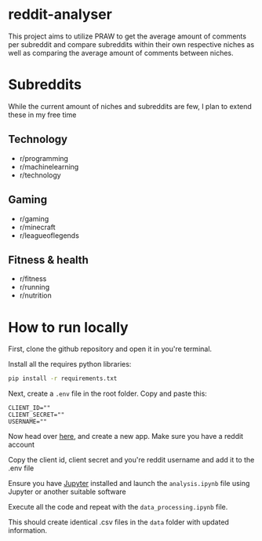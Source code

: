 # reddit-analyser
This project aims to utilize PRAW to get the average amount of comments per subreddit and compare subreddits within their own respective niches as well as comparing the average amount of comments between niches.

# Subreddits
While the current amount of niches and subreddits are few, I plan to extend these in my free time

## Technology
- r/programming
- r/machinelearning
- r/technology

## Gaming
- r/gaming
- r/minecraft
- r/leagueoflegends

## Fitness & health
- r/fitness
- r/running
- r/nutrition

# How to run locally

First, clone the github repository and open it in you're terminal.

Install all the requires python libraries:
```bash
pip install -r requirements.txt
```
Next, create a ```.env``` file in the root folder. Copy and paste this:
```
CLIENT_ID=""
CLIENT_SECRET=""
USERNAME=""
```

Now head over [here](https://www.reddit.com/prefs/apps), and create a new app. Make sure you have a reddit account

Copy the client id, client secret and you're reddit username and add it to the .env file

Ensure you have [Jupyter](https://jupyter.org/) installed and launch the ```analysis.ipynb``` file using Jupyter or 
another suitable software

Execute all the code and repeat with the ```data_processing.ipynb``` file.

This should create identical .csv files in the ```data``` folder with updated information.